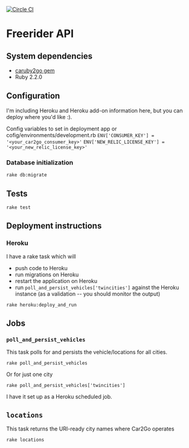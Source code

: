 [![Circle CI](https://circleci.com/gh/eebbesen/freerider_api.svg?style=shield)](https://circleci.com/gh/eebbesen/freerider_api)

# Freerider API
## System dependencies
* [caruby2go gem](https://github.com/eebbesen/caruby2go)
* Ruby 2.2.0

## Configuration
I'm including Heroku and Heroku add-on information here, but you can deploy where you'd like :).

Config variables to set in deployment app or cofig/environments/development.rb
  `ENV['CONSUMER_KEY'] = '<your_car2go_consumer_key>'`
  `ENV['NEW_RELIC_LICENSE_KEY'] = '<your_new_relic_license_key>'`

### Database initialization

  `rake db:migrate`

## Tests

  `rake test`


## Deployment instructions
### Heroku
I have a rake task which will 
* push code to Heroku 
* run migrations on Heroku 
* restart the application on Heroku 
* run `poll_and_persist_vehicles['twincities']` against the Heroku instance (as a validation -- you should monitor the output) 

`rake heroku:deploy_and_run`

## Jobs
### `poll_and_persist_vehicles`
This task polls for and persists the vehicle/locations for all cities.

`rake poll_and_persist_vehicles`

Or for just one city

`rake poll_and_persist_vehicles['twincities']`

I have it set up as a Heroku scheduled job.

## `locations`
This task returns the URI-ready city names where Car2Go operates

`rake locations`
